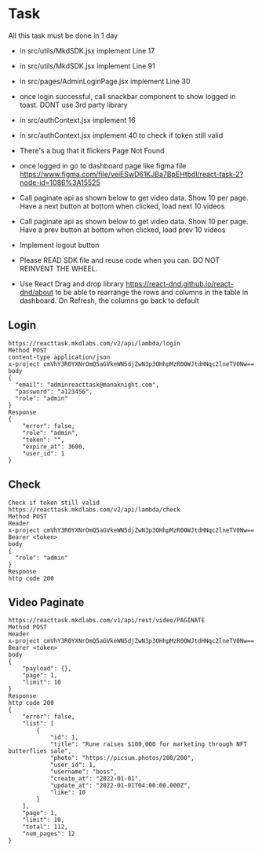 # Task

All this task must be done in 1 day
- in src/utils/MkdSDK.jsx implement Line 17
- in src/utils/MkdSDK.jsx implement Line 91
- in src/pages/AdminLoginPage.jsx implement Line 30
- once login successful, call snackbar component to show logged in toast. DONT use 3rd party library
- in src/authContext.jsx implement 16
- in src/authContext.jsx implement 40 to check if token still valid
- There's a bug that it flickers Page Not Found
- once logged in go to dashboard page like figma file
  https://www.figma.com/file/veiESwD61KJBa7BpEHtbdl/react-task-2?node-id=1086%3A15525

- Call paginate api as shown below to get video data. Show 10 per page. Have a next button at bottom when clicked, load next 10 videos

- Call paginate api as shown below to get video data. Show 10 per page. Have a prev button at bottom when clicked, load prev 10 videos

- Implement logout button

- Please READ SDK file and reuse code when you can. DO NOT REINVENT THE WHEEL.
- Use React Drag and drop library https://react-dnd.github.io/react-dnd/about to be able to rearrange the rows and columns in the table in dashboard. On Refresh, the columns go back to default

## Login

```
https://reacttask.mkdlabs.com/v2/api/lambda/login
Method POST
content-type application/json
x-project cmVhY3R0YXNrOmQ5aGVkeWN5djZwN3p3OHhpMzR0OWJtdHNqc2lneTV0Nw==
body
{
  "email": "adminreacttask@manaknight.com",
  "password": "a123456",
  "role": "admin"
}
Response
{
    "error": false,
    "role": "admin",
    "token": "",
    "expire_at": 3600,
    "user_id": 1
}
```

## Check

```
Check if token still valid
https://reacttask.mkdlabs.com/v2/api/lambda/check
Method POST
Header
x-project cmVhY3R0YXNrOmQ5aGVkeWN5djZwN3p3OHhpMzR0OWJtdHNqc2lneTV0Nw==
Bearer <token>
body
{
  "role": "admin"
}
Response
http code 200
```

## Video Paginate

```
https://reacttask.mkdlabs.com/v1/api/rest/video/PAGINATE
Method POST
Header
x-project cmVhY3R0YXNrOmQ5aGVkeWN5djZwN3p3OHhpMzR0OWJtdHNqc2lneTV0Nw==
Bearer <token>
body
{
    "payload": {},
    "page": 1,
    "limit": 10
}
Response
http code 200
{
    "error": false,
    "list": [
        {
            "id": 1,
            "title": "Rune raises $100,000 for marketing through NFT butterflies sale",
            "photo": "https://picsum.photos/200/200",
            "user_id": 1,
            "username": "boss",
            "create_at": "2022-01-01",
            "update_at": "2022-01-01T04:00:00.000Z",
            "like": 10
        }
    ],
    "page": 1,
    "limit": 10,
    "total": 112,
    "num_pages": 12
}

```
